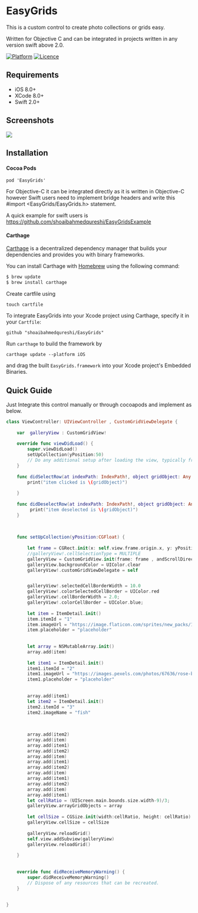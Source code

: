 # EasyGrids
This is a custom control to create photo collections or grids easy.

Written for Objective C and can be integrated in projects written in any version swift above 2.0.

[![Platform](https://img.shields.io/cocoapods/p/GTToast.svg?style=flat)](https://swift.org)
[![Licence](https://img.shields.io/dub/l/vibe-d.svg?maxAge=2592000)](https://opensource.org/licenses/MIT)


## Requirements

* iOS 8.0+
* XCode 8.0+
* Swift 2.0+

## Screenshots

![](https://i.stack.imgur.com/lgXaN.png)

## Installation

#### Cocoa Pods
```
pod 'EasyGrids'
```
For Objective-C it can be integrated directly as it is written in Objective-C however Swift users need to implement bridge headers and write this #import <EasyGrids/EasyGrids.h> statement.

A quick example for swift users is https://github.com/shoaibahmedqureshi/EasyGridsExample

#### Carthage
[Carthage](https://github.com/Carthage/Carthage) is a decentralized dependency manager that builds your dependencies and provides you with binary frameworks.

You can install Carthage with [Homebrew](http://brew.sh/) using the following command:

```bash
$ brew update
$ brew install carthage
```

Create cartfile using
```
touch cartfile
```
To integrate EasyGrids into your Xcode project using Carthage, specify it in your `Cartfile`:

```
github "shoaibahmedqureshi/EasyGrids"
```

Run `carthage` to build the framework by 
```ogdl
carthage update --platform iOS
```
and drag the built `EasyGrids.framework` into your Xcode project's Embedded Binaries.

## Quick Guide

Just Integrate this control manually or through cocoapods and implement as below.
```Swift
class ViewController: UIViewController , CustomGridViewDelegate {
    
    var  galleryView : CustomGridView!
    
    override func viewDidLoad() {
        super.viewDidLoad()
        setUpCollection(yPosition:50)
        // Do any additional setup after loading the view, typically from a nib.
    }
    
    func didSelectRow(at indexPath: IndexPath!, object gridObject: Any!) {
        print("item clicked is \(gridObject)")
        
    }
   
    func didDeselectRow(at indexPath: IndexPath!, object gridObject: Any!) {
         print("item deselected is \(gridObject)")
    }
    
    
    
    func setUpCollection(yPosition:CGFloat) {
        
        let frame = CGRect.init(x: self.view.frame.origin.x, y: yPosition, width: self.view.frame.size.width, height: self.view.frame.size.height-50)
        //galleryView!.cellSelectionType = MULTIPLE
        galleryView = CustomGridView.init(frame: frame , andScrollDirection:.horizontal,selectionType :  MULTIPLE)
        galleryView.backgroundColor = UIColor.clear
        galleryView!.customGridViewDelegate = self


        galleryView!.selectedCellBorderWidth = 10.0
        galleryView!.colorSelectedCellBorder = UIColor.red
        galleryView!.cellBorderWidth = 2.0;
        galleryView!.colorCellBorder = UIColor.blue;
        
        let item = ItemDetail.init()
        item.itemId = "1"
        item.imageUrl = "https://image.flaticon.com/sprites/new_packs/145841-avatar-set.png"
        item.placeholder = "placeholder"
        
        
        let array = NSMutableArray.init()
        array.add(item)
        
        let item1 = ItemDetail.init()
        item1.itemId = "2"
        item1.imageUrl = "https://images.pexels.com/photos/67636/rose-blue-flower-rose-blooms-67636.jpeg"
        item1.placeholder = "placeholder"
        
        
        array.add(item1)
        let item2 = ItemDetail.init()
        item2.itemId = "3"
        item2.imageName = "fish"
        
        
        
        array.add(item2)
        array.add(item)
        array.add(item1)
        array.add(item2)
        array.add(item)
        array.add(item1)
        array.add(item2)
        array.add(item)
        array.add(item1)
        array.add(item2)
        array.add(item)
        array.add(item1)
        let cellRatio = (UIScreen.main.bounds.size.width-9)/3;
        galleryView.arrayGridObjects = array
        
        let cellSize = CGSize.init(width:cellRatio, height: cellRatio)
        galleryView.cellSize = cellSize
        
        galleryView.reloadGrid()
        self.view.addSubview(galleryView)
        galleryView.reloadGrid()
        
    }
    
    
    override func didReceiveMemoryWarning() {
        super.didReceiveMemoryWarning()
        // Dispose of any resources that can be recreated.
    }
    
    
}
